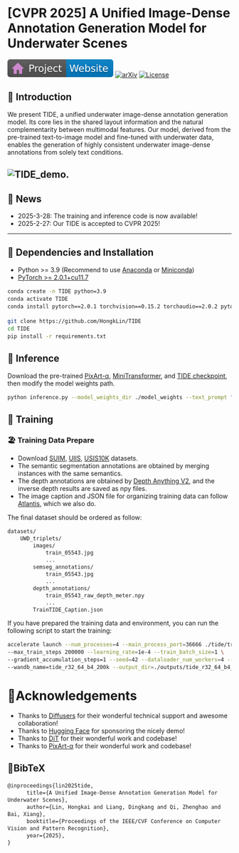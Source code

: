 # [CVPR 2025]  A Unified Image-Dense Annotation Generation Model for Underwater Scenes 


[![Website](asset/docs/badge-website.svg)](https://hongklin.github.io/TIDE/)
[![arXiv](https://img.shields.io/badge/Arxiv-2503.21771-b31b1b.svg?logo=arXiv)](https://arxiv.org/abs/2503.21771)
[![License](https://img.shields.io/badge/License-Apache--2.0-929292)](https://www.apache.org/licenses/LICENSE-2.0)

## 🌊 **Introduction** 
We present TIDE, a unified underwater image-dense annotation generation model. Its core lies in the shared layout information and the natural complementarity between multimodal features. Our model, derived from the pre-trained text-to-image model and fine-tuned with underwater data, enables the generation of highly consistent underwater image-dense annotations from solely text conditions.

![TIDE_demo.](asset/images/teasor.png)
---
## 🐚 **News**
- 2025-3-28: The training and inference code is now available!
- 2025-2-27: Our TIDE is accepted to CVPR 2025!
---

## 🪸 Dependencies and Installation

- Python >= 3.9 (Recommend to use [Anaconda](https://www.anaconda.com/download/#linux) or [Miniconda](https://docs.conda.io/en/latest/miniconda.html))
- [PyTorch >= 2.0.1+cu11.7](https://pytorch.org/)
```bash
conda create -n TIDE python=3.9
conda activate TIDE
conda install pytorch==2.0.1 torchvision==0.15.2 torchaudio==2.0.2 pytorch-cuda=11.7 -c pytorch -c nvidia

git clone https://github.com/HongkLin/TIDE
cd TIDE
pip install -r requirements.txt
```

## 🐬 Inference
Download the pre-trained [PixArt-α](https://huggingface.co/PixArt-alpha/PixArt-XL-2-512x512), [MiniTransformer](https://github.com/Breeze81363/TIDE/releases/download/tide_weights/TIDE_MiniTransformer.zip), and [TIDE checkpoint](https://github.com/Breeze81363/TIDE/releases/download/tide_weights/TIDE_r32_64_b4_200k.zip), then modify the model weights path.
```bash
python inference.py --model_weights_dir ./model_weights --text_prompt "A large school of fish swimming in a circle." --output ./outputs
```

## 🐢 Training

### 🏖️ ️Training Data Prepare
- Download [SUIM](https://github.com/xahidbuffon/SUIM), [UIIS](https://github.com/LiamLian0727/WaterMask), [USIS10K](https://github.com/LiamLian0727/USIS10K) datasets. 
- The semantic segmentation annotations are obtained by merging instances with the same semantics.
- The depth annotations are obtained by [Depth Anything V2](https://github.com/DepthAnything/Depth-Anything-V2), and the inverse depth results are saved as npy files.
- The image caption and JSON file for organizing training data can follow [Atlantis](https://github.com/zkawfanx/Atlantis), which we also do.

The final dataset should be ordered as follow:
```
datasets/
    UWD_triplets/
        images/
            train_05543.jpg
            ...
        semseg_annotations/
            train_05543.jpg
            ...
        depth_annotations/
            train_05543_raw_depth_meter.npy
            ...
        TrainTIDE_Caption.json
```
If you have prepared the training data and environment, you can run the following script to start the training:
```bash
accelerate launch --num_processes=4 --main_process_port=36666 ./tide/train_tide_hf.py \
--max_train_steps 200000 --learning_rate=1e-4 --train_batch_size=1 \
--gradient_accumulation_steps=1 --seed=42 --dataloader_num_workers=4 --validation_steps 10000 \
--wandb_name=tide_r32_64_b4_200k --output_dir=./outputs/tide_r32_64_b4_200k
```
    
# 🤗Acknowledgements
- Thanks to [Diffusers](https://github.com/huggingface/diffusers) for their wonderful technical support and awesome collaboration!
- Thanks to [Hugging Face](https://github.com/huggingface) for sponsoring the nicely demo!
- Thanks to [DiT](https://github.com/facebookresearch/DiT) for their wonderful work and codebase!
- Thanks to [PixArt-α](https://github.com/PixArt-alpha/PixArt-alpha) for their wonderful work and codebase!

## 📖BibTeX
```
@inproceedings{lin2025tide,
      title={A Unified Image-Dense Annotation Generation Model for Underwater Scenes}, 
      author={Lin, Hongkai and Liang, Dingkang and Qi, Zhenghao and Bai, Xiang},
      booktitle={Proceedings of the IEEE/CVF Conference on Computer Vision and Pattern Recognition},
      year={2025},
}
```